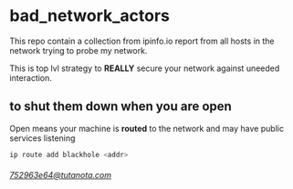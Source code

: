 # bad_network_actors
This repo contain a collection from ipinfo.io report from all hosts in the network trying to probe my network.

This is top lvl strategy to **REALLY** secure your network against uneeded interaction.

## to shut them down when you are open

Open means your machine is **routed** to the network and may have public services listening 

```sh
ip route add blackhole <addr>
```

###### 752963e64@tutanota.com
